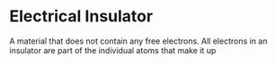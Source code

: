 # Electrical Insulator
A material that does not contain any free electrons. All electrons in an insulator are part of the individual atoms that make it up